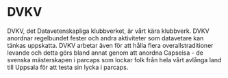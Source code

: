 # DVKV

DVKV, det Datavetenskapliga klubbverket, är vårt kära klubbverk. DVKV anordnar regelbundet fester och andra aktiviteter som datavetare kan tänkas uppskatta. DVKV arbetar även för att hålla flera overallstraditioner levande och detta görs bland annat genom att anordna Capseisa - de svenska mästerskapen i parcaps som lockar folk från hela vårt avlånga land till Uppsala för att testa sin lycka i parcaps.
